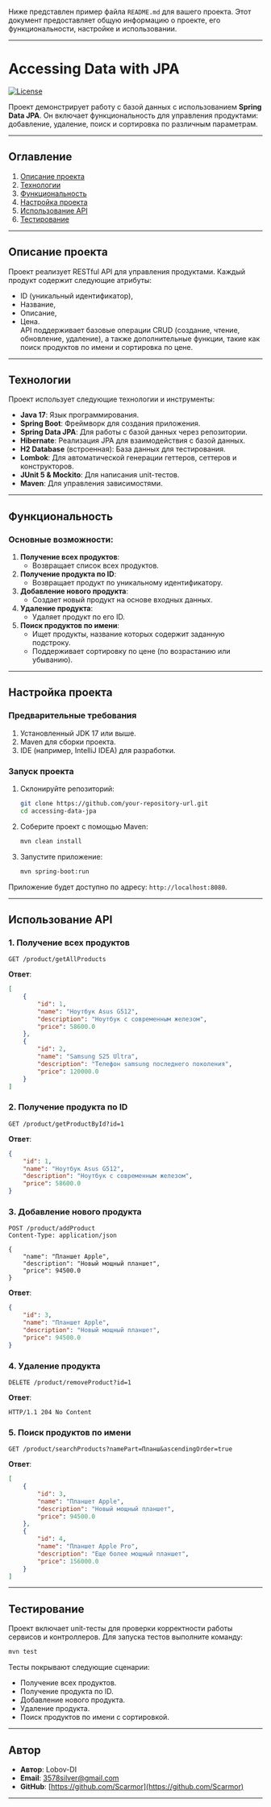 Ниже представлен пример файла `README.md` для вашего проекта. Этот документ предоставляет общую информацию о проекте, его функциональности, настройке и использовании.

---

# Accessing Data with JPA

[![License](https://img.shields.io/badge/license-MIT-blue.svg)](LICENSE)

Проект демонстрирует работу с базой данных с использованием **Spring Data JPA**. Он включает функциональность для управления продуктами: добавление, удаление, поиск и сортировка по различным параметрам.

---

## Оглавление

1. [Описание проекта](#описание-проекта)
2. [Технологии](#технологии)
3. [Функциональность](#функциональность)
4. [Настройка проекта](#настройка-проекта)
5. [Использование API](#использование-api)
6. [Тестирование](#тестирование)
---

## Описание проекта

Проект реализует RESTful API для управления продуктами. Каждый продукт содержит следующие атрибуты:
- ID (уникальный идентификатор),
- Название,
- Описание,
- Цена.
\
API поддерживает базовые операции CRUD (создание, чтение, обновление, удаление), а также дополнительные функции, такие как поиск продуктов по имени и сортировка по цене.

---

## Технологии

Проект использует следующие технологии и инструменты:
- **Java 17**: Язык программирования.
- **Spring Boot**: Фреймворк для создания приложения.
- **Spring Data JPA**: Для работы с базой данных через репозитории.
- **Hibernate**: Реализация JPA для взаимодействия с базой данных.
- **H2 Database** (встроенная): База данных для тестирования.
- **Lombok**: Для автоматической генерации геттеров, сеттеров и конструкторов.
- **JUnit 5 & Mockito**: Для написания unit-тестов.
- **Maven**: Для управления зависимостями.

---

## Функциональность

### Основные возможности:
1. **Получение всех продуктов**:
    - Возвращает список всех продуктов.
2. **Получение продукта по ID**:
    - Возвращает продукт по уникальному идентификатору.
3. **Добавление нового продукта**:
    - Создает новый продукт на основе входных данных.
4. **Удаление продукта**:
    - Удаляет продукт по его ID.
5. **Поиск продуктов по имени**:
    - Ищет продукты, название которых содержит заданную подстроку.
    - Поддерживает сортировку по цене (по возрастанию или убыванию).

---

## Настройка проекта

### Предварительные требования
1. Установленный JDK 17 или выше.
2. Maven для сборки проекта.
3. IDE (например, IntelliJ IDEA) для разработки.

### Запуск проекта
1. Склонируйте репозиторий:
   ```bash
   git clone https://github.com/your-repository-url.git
   cd accessing-data-jpa
   ```
2. Соберите проект с помощью Maven:
   ```bash
   mvn clean install
   ```
3. Запустите приложение:
   ```bash
   mvn spring-boot:run
   ```

Приложение будет доступно по адресу: `http://localhost:8080`.

---

## Использование API

### 1. Получение всех продуктов
```http
GET /product/getAllProducts
```
**Ответ**:
```json
[
    {
        "id": 1,
        "name": "Ноутбук Asus G512",
        "description": "Ноутбук с современным железом",
        "price": 58600.0
    },
    {
        "id": 2,
        "name": "Samsung S25 Ultra",
        "description": "Телефон samsung последнего поколения",
        "price": 120000.0
    }
]
```

### 2. Получение продукта по ID
```http
GET /product/getProductById?id=1
```
**Ответ**:
```json
{
    "id": 1,
    "name": "Ноутбук Asus G512",
    "description": "Ноутбук с современным железом",
    "price": 58600.0
}
```

### 3. Добавление нового продукта
```http
POST /product/addProduct
Content-Type: application/json

{
    "name": "Планшет Apple",
    "description": "Новый мощный планшет",
    "price": 94500.0
}
```
**Ответ**:
```json
{
    "id": 3,
    "name": "Планшет Apple",
    "description": "Новый мощный планшет",
    "price": 94500.0
}
```

### 4. Удаление продукта
```http
DELETE /product/removeProduct?id=1
```
**Ответ**:
```http
HTTP/1.1 204 No Content
```

### 5. Поиск продуктов по имени
```http
GET /product/searchProducts?namePart=Планш&ascendingOrder=true
```
**Ответ**:
```json
[
    {
        "id": 3,
        "name": "Планшет Apple",
        "description": "Новый мощный планшет",
        "price": 94500.0
    },
    {
        "id": 4,
        "name": "Планшет Apple Pro",
        "description": "Еще более мощный планшет",
        "price": 156000.0
    }
]
```

---

## Тестирование

Проект включает unit-тесты для проверки корректности работы сервисов и контроллеров. Для запуска тестов выполните команду:
```bash
mvn test
```

Тесты покрывают следующие сценарии:
- Получение всех продуктов.
- Получение продукта по ID.
- Добавление нового продукта.
- Удаление продукта.
- Поиск продуктов по имени с сортировкой.

---

## Автор

- **Автор**: Lobov-DI
- **Email**: 3578silver@gmail.com
- **GitHub**: [https://github.com/Scarmor](https://github.com/Scarmor)

---

